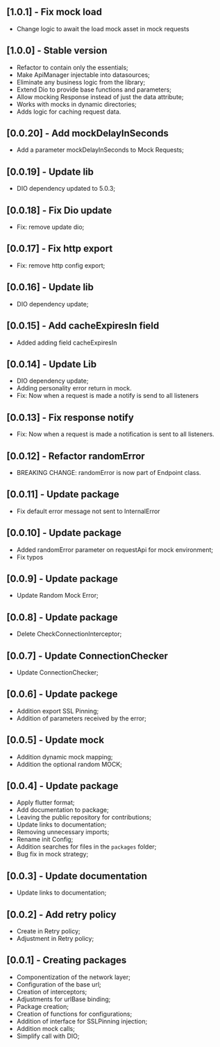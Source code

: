 ## [1.0.1] - Fix mock load

- Change logic to await the load mock asset in mock requests

## [1.0.0] - Stable version

- Refactor to contain only the essentials;
- Make ApiManager injectable into datasources;
- Eliminate any business logic from the library;
- Extend Dio to provide base functions and parameters;
- Allow mocking Response instead of just the data attribute;
- Works with mocks in dynamic directories;
- Adds logic for caching request data.

## [0.0.20] - Add mockDelayInSeconds

- Add a parameter mockDelayInSeconds to Mock Requests;

## [0.0.19] - Update lib

- DIO dependency updated to 5.0.3;

## [0.0.18] - Fix Dio update

- Fix: remove update dio;

## [0.0.17] - Fix http export

- Fix: remove http config export;

## [0.0.16] - Update lib

- DIO dependency update;

## [0.0.15] - Add cacheExpiresIn field

- Added adding field cacheExpiresIn

## [0.0.14] - Update Lib

- DIO dependency update;
- Adding personality error return in mock.
- Fix: Now when a request is made a notify is send to all listeners

## [0.0.13] - Fix response notify

- Fix: Now when a request is made a notification is sent to all listeners.

## [0.0.12] - Refactor randomError

- BREAKING CHANGE: randomError is now part of Endpoint class.

## [0.0.11] - Update package

- Fix default error message not sent to InternalError

## [0.0.10] - Update package

- Added randomError parameter on requestApi for mock environment;
- Fix typos

## [0.0.9] - Update package

- Update Random Mock Error;

## [0.0.8] - Update package

- Delete CheckConnectionInterceptor;

## [0.0.7] - Update ConnectionChecker

- Update ConnectionChecker;

## [0.0.6] - Update packege

- Addition export SSL Pinning;
- Addition of parameters received by the error;

## [0.0.5] - Update mock

- Addition dynamic mock mapping;
- Addition the optional random MOCK;

## [0.0.4] - Update package

- Apply flutter format;
- Add documentation to package;
- Leaving the public repository for contributions;
- Update links to documentation;
- Removing unnecessary imports;
- Rename init Config;
- Addition searches for files in the `packages` folder;
- Bug fix in mock strategy;

## [0.0.3] - Update documentation

- Update links to documentation;

## [0.0.2] - Add retry policy

- Create in Retry policy;
- Adjustment in Retry policy;

## [0.0.1] - Creating packages

- Componentization of the network layer;
- Configuration of the base url;
- Creation of interceptors;
- Adjustments for urlBase binding;
- Package creation;
- Creation of functions for configurations;
- Addition of interface for SSLPinning injection;
- Addition mock calls;
- Simplify call with DIO;
